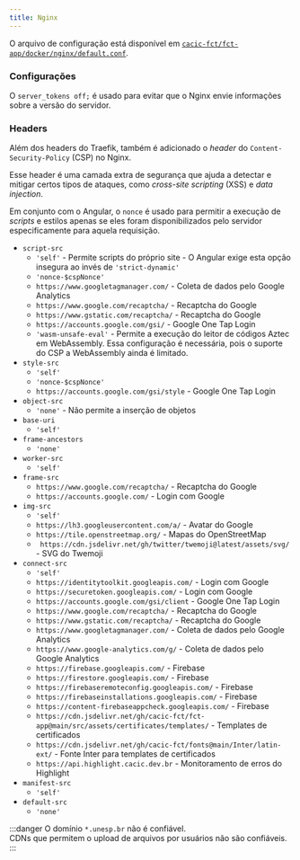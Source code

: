 ```yaml
---
title: Nginx
---
```


O arquivo de configuração está disponível em [`cacic-fct/fct-app/docker/nginx/default.conf`](https://github.com/cacic-fct/fct-app/blob/main/docker/nginx/default.conf).

### Configurações

O `server_tokens off;` é usado para evitar que o Nginx envie informações sobre a versão do servidor.

### Headers

Além dos headers do Traefik, também é adicionado o _header_ do `Content-Security-Policy` (CSP) no Nginx.

Esse header é uma camada extra de segurança que ajuda a detectar e mitigar certos tipos de ataques, como _cross-site scripting_ (XSS) e _data injection_.

Em conjunto com o Angular, o `nonce` é usado para permitir a execução de _scripts_ e estilos apenas se eles foram disponibilizados pelo servidor especificamente para aquela requisição.

- `script-src`
  - `'self'` - Permite scripts do próprio site - O Angular exige esta opção insegura ao invés de `'strict-dynamic'`
  - `'nonce-$cspNonce'`
  - `https://www.googletagmanager.com/` - Coleta de dados pelo Google Analytics
  - `https://www.google.com/recaptcha/` - Recaptcha do Google
  - `https://www.gstatic.com/recaptcha/` - Recaptcha do Google
  - `https://accounts.google.com/gsi/` - Google One Tap Login
  - `'wasm-unsafe-eval'` - Permite a execução do leitor de códigos Aztec em WebAssembly. Essa configuração é necessária, pois o suporte do CSP a WebAssembly ainda é limitado.
- `style-src`
  - `'self'`
  - `'nonce-$cspNonce'`
  - `https://accounts.google.com/gsi/style` - Google One Tap Login
- `object-src`
  - `'none'` - Não permite a inserção de objetos
- `base-uri`
  - `'self'`
- `frame-ancestors`
  - `'none'`
- `worker-src`
  - `'self'`
- `frame-src`
  - `https://www.google.com/recaptcha/` - Recaptcha do Google
  - `https://accounts.google.com/` - Login com Google
- `img-src`
  - `'self'`
  - `https://lh3.googleusercontent.com/a/` - Avatar do Google
  - `https://tile.openstreetmap.org/` - Mapas do OpenStreetMap
  - ` https://cdn.jsdelivr.net/gh/twitter/twemoji@latest/assets/svg/` - SVG do Twemoji
- `connect-src`
  - `'self'`
  - `https://identitytoolkit.googleapis.com/` - Login com Google
  - `https://securetoken.googleapis.com/` - Login com Google
  - `https://accounts.google.com/gsi/client` - Google One Tap Login
  - `https://www.google.com/recaptcha/` - Recaptcha do Google
  - `https://www.gstatic.com/recaptcha/` - Recaptcha do Google
  - `https://www.googletagmanager.com/` - Coleta de dados pelo Google Analytics
  - `https://www.google-analytics.com/g/` - Coleta de dados pelo Google Analytics
  - `https://firebase.googleapis.com/` - Firebase
  - `https://firestore.googleapis.com/` - Firebase
  - `https://firebaseremoteconfig.googleapis.com/` - Firebase
  - `https://firebaseinstallations.googleapis.com/` - Firebase
  - `https://content-firebaseappcheck.googleapis.com/` - Firebase
  - `https://cdn.jsdelivr.net/gh/cacic-fct/fct-app@main/src/assets/certificates/templates/` - Templates de certificados
  - `https://cdn.jsdelivr.net/gh/cacic-fct/fonts@main/Inter/latin-ext/` - Fonte Inter para templates de certificados
  - `https://api.highlight.cacic.dev.br` - Monitoramento de erros do Highlight
- `manifest-src`
  - `'self'`
- `default-src`
  - `'none'`

:::danger
O domínio `*.unesp.br` não é confiável.  
CDNs que permitem o upload de arquivos por usuários não são confiáveis.
:::
